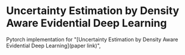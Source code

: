 # Uncertainty Estimation by Density Aware Evidential Deep Learning
Pytorch implementation for "[Uncertainty Estimation by Density Aware Evidential Deep Learning](paper link)", 
